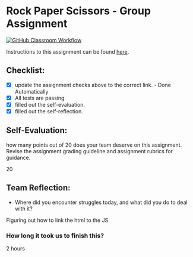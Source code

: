 Rock Paper Scissors - Group Assignment
===================================
[![GitHub Classroom Workflow](https://s///github.com/IT3049C-Students/3-rock-paper-scissors-zmste/actions/workflows/classroom.yml/badge.svg)](https://s///github.com/IT3049C-Students/3-rock-paper-scissors-zmste/actions/workflows/classroom.yml)

Instructions to this assignment can be found [here](https://it3049c.github.io/Material/Assignments/3.Rock_Paper_Scissors/).

## Checklist:
- [x] update the assignment checks above to the correct link. - Done Automatically
- [x] All tests are passing
- [x] filled out the self-evaluation.
- [x] filled out the self-reflection.

## Self-Evaluation: 
how many points out of 20 does your team deserve on this assignment. Revise the assignment grading guideline and assignment rubrics for guidance.

20

## Team Reflection:
- Where did you encounter struggles today, and what did you do to deal with it?

Figuring out how to link the html to the JS


### How long it took us to finish this?
2 hours